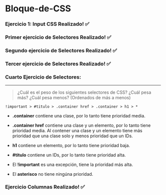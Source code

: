 # Bloque-de-CSS

### Ejercicio 1: Input CSS Realizado! :white_check_mark:
### Primer ejercicio de Selectores Realizado! :white_check_mark:
### Segundo ejercicio de Selectores Realizado! :white_check_mark:
### Tercer ejercicio de Selectores Realizado! :white_check_mark:

### Cuarto Ejercicio de Selectores:
_ _ _

>¿Cuál es el peso de los siguientes selectores de CSS? ¿Cuál pesa más? ¿Cuál pesa menos?
(Ordenados de más a menos)




`!important > #titulo > .container href > .container > h1 > *`


- **.container** contiene una clase, por lo tanto tiene prioridad media.

- **.container href** contiene una clase y un elemento, por lo tanto tiene prioridad media. Al contener una clase y un elemento tiene más prioridad que una clase solo y menos prioridad que un IDs.

- **h1** contiene un elemento, por lo tanto tiene prioridad baja.

- **#titulo** contiene un IDs, por lo tanto tiene prioridad alta.

- El **!important** es una excepción, tiene la prioridad más alta.

- El **asterisco** no tiene ningúna prioridad.

### Ejercicio Columnas Realizado! :white_check_mark: